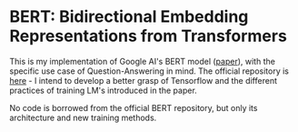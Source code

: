 # BERT: Bidirectional Embedding Representations from Transformers
This is my implementation of Google AI's BERT model ([paper](https://arxiv.org/pdf/1810.04805.pdf)), with the specific use case of Question-Answering in mind. The official repository is [here](https://github.com/google-research/bert) - I intend to develop a better grasp of Tensorflow and the different practices of training LM's introduced in the paper.

No code is borrowed from the official BERT repository, but only its architecture and new training methods.
